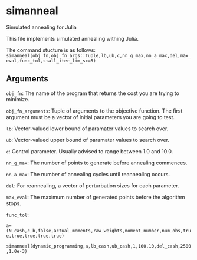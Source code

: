 # simanneal
Simulated annealing for Julia

This file implements simulated annealing withing Julia. 

The command stucture is as follows:
`simanneal(obj_fn,obj_fn_args::Tuple,lb,ub,c,nn_g_max,nn_a_max,del,max_eval,func_tol,stall_iter_lim_sc=5)`

## Arguments

`obj_fn`: The name of the program that returns the cost you are trying to minimize.

`obj_fn_arguments`: Tuple of arguments to the objective function. The first argument must be a vector of initial parameters you are going to test.

`lb`: Vector-valued lower bound of paramater values to search over.

`ub`: Vector-valued upper bound of paramater values to search over.

`c`: Control parameter. Usually advised to range between 1.0 and 10.0.

`nn_g_max`: The number of points to generate before annealing commences.

`nn_a_max`: The number of annealing cycles until reannealing occurs.

`del`: For reannealing, a vector of perturbation sizes for each parameter. 

`max_eval`: The maximum number of generated points before the algorithm stops.

`func_tol`: 

`a=(N_cash,c_b,false,actual_moments,raw_weights,moment_number,num_obs,true,true,true,true,true)`

`simanneal(dynamic_programming,a,lb_cash,ub_cash,1,100,10,del_cash,2500,1.0e-3)`
